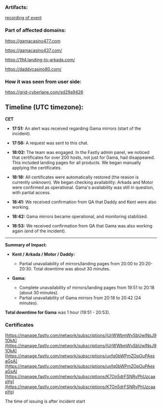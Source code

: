 ### Artifacts:
[recording of event](https://app.bluedothq.com/preview/68bf1cc101cb4bf7126f060d)

### Part of affected domains:
https://gamacasino477.com

https://gamacasino437.com/

https://194.landing-to-arkada.com/

https://daddycasino80.com/


### How it was seen from user side:
https://grid-cyberlane.com/sd29a9426


## Timeline (UTC timezone):

**CET**

- **17:51:** An alert was received regarding Gama mirrors (start of the incident).
    
- **17:56:** A request was sent to this chat.
    
- **18:02:** The team was engaged. In the Fastly admin panel, we noticed that certificates for over 200 hosts, not just for Gama, had disappeared. This included landing pages for all products. We began manually applying the certificates.
    
- **18:18:** All certificates were automatically restored (the reason is currently unknown). We began checking availability: Arkada and Motor were confirmed as operational. Gama's availability was still in question, with partial access.
    
- **18:41:** We received confirmation from QA that Daddy and Kent were also working.
    
- **18:42:** Gama mirrors became operational, and monitoring stabilized.
    
- **18:53:** We received confirmation from QA that Gama was also working again (end of the incident).
    

---

**Summary of Impact:**

- **Kent / Arkada / Motor / Daddy:** 
	- Partial unavailability of mirrors/landing pages from 20:00 to 20:20-20:30. Total downtime was about 30 minutes.
    
- **Gama:**
    - Complete unavailability of mirrors/landing pages from 19:51 to 20:18 (about 30 minutes).
    - Partial unavailability of Gama mirrors from 20:18 to 20:42 (24 minutes).

**Total downtime for Gama** was 1 hour (19:51 - 20:53).


### Certificates
[https://manage.fastly.com/network/subscriptions/jUrWWbmWvSbUwlNsJ91OkA](https://manage.fastly.com/network/subscriptions/jUrWWbmWvSbUwlNsJ91OkA)
[https://manage.fastly.com/network/subscriptions/uxfq0bWPmZOpOuPAexaGsA](https://manage.fastly.com/network/subscriptions/uxfq0bWPmZOpOuPAexaGsA)
[https://manage.fastly.com/network/subscriptions/K7On5drFSNRvPhUzcaapYg](https://manage.fastly.com/network/subscriptions/K7On5drFSNRvPhUzcaapYg)

The time of issuing is after incident start